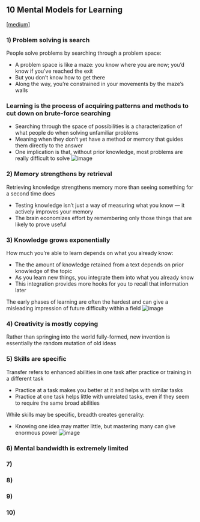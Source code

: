 ## 10 Mental Models for Learning
[[medium]](https://medium.com/better-humans/10-mental-models-for-learning-anything-318446320c1e)

### 1) Problem solving is search
People solve problems by searching through a problem space:
- A problem space is like a maze: you know where you are now; you’d know if you’ve reached the exit 
- But you don’t know how to get there
- Along the way, you’re constrained in your movements by the maze’s walls

### Learning is the process of acquiring patterns and methods to cut down on brute-force searching
- Searching through the space of possibilities is a characterization of what people do when solving unfamiliar problems
- Meaning when they don’t yet have a method or memory that guides them directly to the answer
- One implication is that, without prior knowledge, most problems are really difficult to solve
![image](https://user-images.githubusercontent.com/33378140/236643994-0bf922e0-9c2a-465b-ad51-5702292f3b4a.png)

### 2) Memory strengthens by retrieval
Retrieving knowledge strengthens memory more than seeing something for a second time does
- Testing knowledge isn’t just a way of measuring what you know — it actively improves your memory
- The brain economizes effort by remembering only those things that are likely to prove useful

### 3) Knowledge grows exponentially
How much you’re able to learn depends on what you already know:
- The the amount of knowledge retained from a text depends on prior knowledge of the topic
- As you learn new things, you integrate them into what you already know
- This integration provides more hooks for you to recall that information later

The early phases of learning are often the hardest and can give a misleading impression of future difficulty within a field
![image](https://user-images.githubusercontent.com/33378140/236644552-3f6198a1-6a4f-4757-adb7-265bcef788c5.png)

### 4) Creativity is mostly copying
Rather than springing into the world fully-formed, new invention is essentially the random mutation of old ideas

### 5) Skills are specific
Transfer refers to enhanced abilities in one task after practice or training in a different task
- Practice at a task makes you better at it and helps with similar tasks
- Practice at one task helps little with unrelated tasks, even if they seem to require the same broad abilities

While skills may be specific, breadth creates generality:
- Knowing one idea may matter little, but mastering many can give enormous power
![image](https://user-images.githubusercontent.com/33378140/236644779-df095e8c-0b79-4b5a-8f2d-93af2b2b97df.png)

### 6) Mental bandwidth is extremely limited

### 7)

### 8)

### 9)

### 10)






